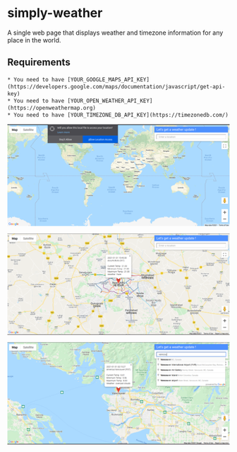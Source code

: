 # simply-weather

A single web page that displays weather and timezone information for any place in the world.

## Requirements
    * You need to have [YOUR_GOOGLE_MAPS_API_KEY](https://developers.google.com/maps/documentation/javascript/get-api-key)
    * You need to have [YOUR_OPEN_WEATHER_API_KEY](https://openweathermap.org)
    * You need to have [YOUR_TIMEZONE_DB_API_KEY](https://timezonedb.com/)

![Home Page](/project_screenshots/home_page.png?raw=true "Home Page")

![Custom Click](/project_screenshots/custom_click.png?raw=true "Custom Click")

![Autocomplete](/project_screenshots/autocomplete.png?raw=true "Autocomplete")

